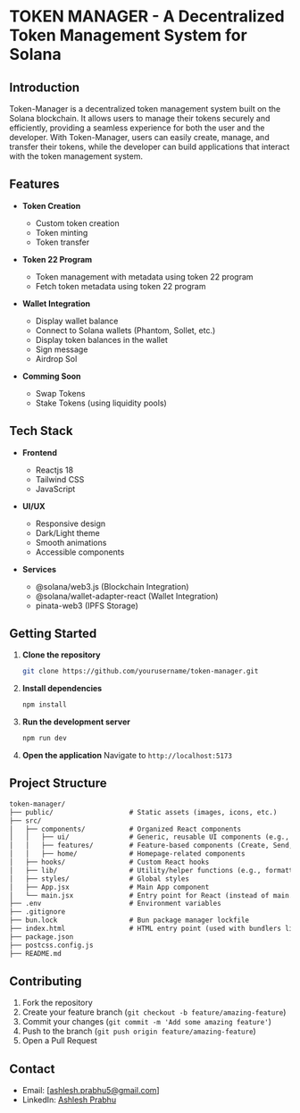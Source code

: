 # TOKEN MANAGER  -   A Decentralized Token Management System for Solana

## Introduction

Token-Manager is a decentralized token management system built on the Solana blockchain. It allows users to manage their tokens securely and efficiently, providing a seamless experience for both the user and the developer.
With Token-Manager, users can easily create, manage, and transfer their tokens, while the developer can build applications that interact with the token management system.

## Features

- **Token Creation**
  - Custom token creation
  - Token minting
  - Token transfer

- **Token 22 Program**
  - Token management with metadata using token 22 program
  - Fetch token metadata using token 22 program

- **Wallet Integration**
  - Display wallet balance
  - Connect to Solana wallets (Phantom, Sollet, etc.)
  - Display token balances in the wallet
  - Sign message
  - Airdrop Sol

- **Comming Soon**
  - Swap Tokens
  - Stake Tokens (using liquidity pools)

## Tech Stack

- **Frontend**
  - Reactjs 18
  - Tailwind CSS
  - JavaScript

- **UI/UX**
  - Responsive design
  - Dark/Light theme
  - Smooth animations
  - Accessible components

- **Services**
  - @solana/web3.js (Blockchain Integration)
  - @solana/wallet-adapter-react (Wallet Integration)
  - pinata-web3 (IPFS Storage)

## Getting Started

1. **Clone the repository**

    ```bash
    git clone https://github.com/yourusername/token-manager.git
    ```

2. **Install dependencies**

    ```bash
    npm install
    ```

3. **Run the development server**

    ```bash
    npm run dev
    ```

4. **Open the application**
    Navigate to `http://localhost:5173`

## Project Structure

``` md
token-manager/
├── public/                   # Static assets (images, icons, etc.)
├── src/
│   ├── components/           # Organized React components
│   │   ├── ui/               # Generic, reusable UI components (e.g., Navbar, Footer)
│   │   ├── features/         # Feature-based components (Create, Send, Manage Tokens)
│   │   ├── home/             # Homepage-related components
│   ├── hooks/                # Custom React hooks
│   ├── lib/                  # Utility/helper functions (e.g., formatters, API logic)
│   ├── styles/               # Global styles
│   ├── App.jsx               # Main App component
│   └── main.jsx              # Entry point for React (instead of main.js in root)
├── .env                      # Environment variables
├── .gitignore
├── bun.lock                  # Bun package manager lockfile
├── index.html                # HTML entry point (used with bundlers like Vite)
├── package.json
├── postcss.config.js
├── README.md

```

## Contributing

1. Fork the repository
2. Create your feature branch (`git checkout -b feature/amazing-feature`)
3. Commit your changes (`git commit -m 'Add some amazing feature'`)
4. Push to the branch (`git push origin feature/amazing-feature`)
5. Open a Pull Request

## Contact

- Email: [ashlesh.prabhu5@gmail.com]
- LinkedIn: [Ashlesh Prabhu](https://www.linkedin.com/in/ashlesh-prabhu-bb457b312/)
